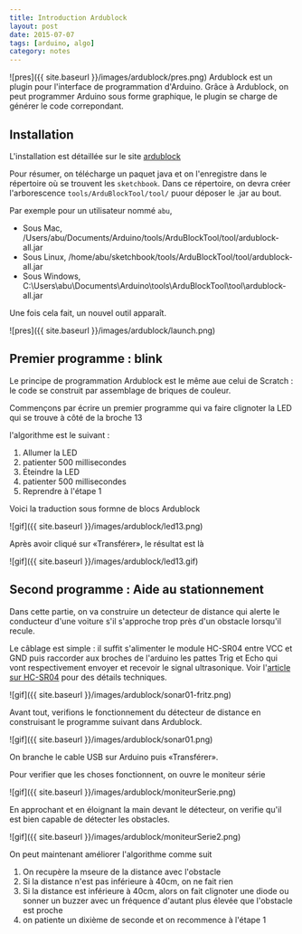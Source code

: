 ```yaml
---
title: Introduction Ardublock
layout: post
date: 2015-07-07
tags: [arduino, algo]
category: notes
---
```


![pres]({{ site.baseurl }}/images/ardublock/pres.png)
Ardublock est un plugin pour l'interface de programmation d'Arduino.
Grâce à Ardublock, on peut programmer Arduino sous forme graphique, le
plugin se charge de générer le code correpondant.


## Installation

L'installation est détaillée sur le site [ardublock](http://blog.ardublock.com/engetting-started-ardublockzhardublock/)

Pour résumer, on télécharge un paquet java et on l'enregistre dans le répertoire
où se trouvent les `sketchbook`. Dans ce répertoire, on devra créer l'arborescence
`tools/ArduBlockTool/tool/` puour déposer le .jar au bout.

Par exemple pour un utilisateur nommé `abu`,

- Sous Mac, /Users/abu/Documents/Arduino/tools/ArduBlockTool/tool/ardublock-all.jar
- Sous Linux, /home/abu/sketchbook/tools/ArduBlockTool/tool/ardublock-all.jar
- Sous Windows, C:\Users\abu\Documents\Arduino\tools\ArduBlockTool\tool\ardublock-all.jar

Une fois cela fait, un nouvel outil apparaît.

![pres]({{ site.baseurl }}/images/ardublock/launch.png)


## Premier programme : blink

Le principe de programmation Ardublock est le même aue celui de Scratch :
le code se construit par assemblage de briques de couleur.

Commençons par écrire un premier programme qui va faire clignoter la LED qui se
trouve à côté de la broche 13

l'algorithme est le suivant :

1. Allumer la LED
2. patienter 500 millisecondes
3. Éteindre la LED
4. patienter 500 millisecondes
5. Reprendre à l'étape 1

Voici la traduction sous formne de blocs Ardublock


![gif]({{ site.baseurl }}/images/ardublock/led13.png)

Après avoir cliqué sur «Transférer», le résultat est là

![gif]({{ site.baseurl }}/images/ardublock/led13.gif)

## Second programme : Aide au stationnement

Dans cette partie, on va construire un detecteur de distance qui alerte
le conducteur d'une voiture s'il s'approche trop près d'un obstacle lorsqu'il
recule.

Le câblage est simple : il suffit s'alimenter le module HC-SR04 entre VCC et GND
puis raccorder aux broches de l'arduino les pattes Trig et Echo qui vont
respectivement envoyer et recevoir le signal ultrasonique.
Voir l'[article sur HC-SR04](http://npoulain.fr/mesureDeDistanceHC-SR04/) pour
des détails techniques.

![gif]({{ site.baseurl }}/images/ardublock/sonar01-fritz.png)

Avant tout, verifions le fonctionnement du détecteur de distance en construisant
le programme suivant dans Ardublock.

![gif]({{ site.baseurl }}/images/ardublock/sonar01.png)

On branche le cable USB sur Arduino puis «Transférer».

Pour verifier que les choses fonctionnent, on ouvre le moniteur série

![gif]({{ site.baseurl }}/images/ardublock/moniteurSerie.png)

En approchant et en éloignant la main devant le détecteur, on verifie qu'il est
bien capable de détecter les obstacles.

![gif]({{ site.baseurl }}/images/ardublock/moniteurSerie2.png)

On peut maintenant améliorer l'algorithme comme suit

1. On recupère la mseure de la distance avec l'obstacle
2. Si la distance n'est pas inférieure à 40cm, on ne fait rien
3. Si la distance est inférieure à 40cm, alors on fait clignoter une diode ou
   sonner un buzzer avec un fréquence d'autant plus élevée que l'obstacle est 
   proche
4. on patiente un dixième de seconde et on recommence à l'étape 1





